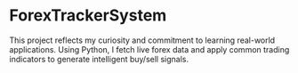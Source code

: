 # ForexTrackerSystem
This project reflects my curiosity and commitment to learning real-world applications. Using Python, I fetch live forex data and apply common trading indicators to generate intelligent buy/sell signals.
